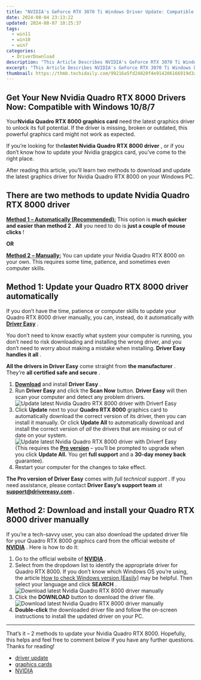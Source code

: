 ```yaml
---
title: "NVIDIA's GeForce RTX 3070 Ti Windows Driver Update: Compatible with Win 10/8/7"
date: 2024-08-04 23:13:22
updated: 2024-08-07 10:25:37
tags:
  - win11
  - win10
  - win7
categories:
  - DriverDownload
description: "This Article Describes NVIDIA's GeForce RTX 3070 Ti Windows Driver Update: Compatible with Win 10/8/7"
excerpt: "This Article Describes NVIDIA's GeForce RTX 3070 Ti Windows Driver Update: Compatible with Win 10/8/7"
thumbnail: https://thmb.techidaily.com/99216a5fd24020f4e914206166919d3aff0939ed370c089abccf39caae51dc78.jpg
---
```


## Get Your New Nvidia Quadro RTX 8000 Drivers Now: Compatible with Windows 10/8/7

Your**Nvidia Quadro RTX 8000 graphics card** need the latest graphics driver to unlock its full potential. If the driver is missing, broken or outdated, this powerful graphics card might not work as expected.

 If you’re looking for the**lastet Nvidia Quadro RTX 8000 driver** , or if you don’t know how to update your Nvidia grapgics card, you’ve come to the right place.

 After reading this article, you’ll learn two methods to download and update the latest graphics driver for Nvidia Quadro RTX 8000 on your Windows PC.

## There are two methods to update Nvidia Quadro RTX 8000 driver

[**Method 1** **– Automatically (Recommended):**](https://www.drivereasy.com/knowledge/latest-nvidia-quadro-rtx-8000-driver-download-for-win-10-8-7/#h-method-1-update-your-quadro-rtx-8000-driver-automatically) This option is **much quicker and easier than method 2** . **All** you need to do is **just a couple of mouse clicks** !

**OR**

[**Method 2** **– Manually:**](https://tools.techidaily.com/drivereasy/download/) You can update your Nvidia Quadro RTX 8000 on your own. This requires some time, patience, and sometimes even computer skills.

## Method 1: Update your Quadro RTX 8000 driver automatically

 If you don’t have the time, patience or computer skills to update your Quadro RTX 8000 driver manually, you can, instead, do it automatically with **[Driver Easy](https://tools.techidaily.com/drivereasy/download/)**  .

 You don’t need to know exactly what system your computer is running, you don’t need to risk downloading and installing the wrong driver, and you don’t need to worry about making a mistake when installing. **Driver Easy handles it all** .

**All the drivers in Driver Easy** come straight from **the manufacturer** . They‘re **all certified safe and secure** .

1. **[Download](https://tools.techidaily.com/drivereasy/download/)**  and install **Driver Easy** .
2. Run **Driver Easy** and click the **Scan Now** button. **Driver Easy** will then scan your computer and detect any problem drivers.  
![Update latest Nvidia Quadro RTX 8000 driver with Driverf Easy](https://images.drivereasy.com/wp-content/uploads/2021/04/Update-latest-Nvidia-Quadro-RTX-8000-driver-with-Driverf-Easy.jpg)
3. Click **Update** next to your **Quadro RTX 8000** graphics card to automatically download the correct version of its driver, then you can install it manually. Or click **Update All** to automatically download and install the correct version of _all_ the drivers that are missing or out of date on your system.  
![Update latest Nvidia Quadro RTX 8000 driver with Driverf Easy](https://images.drivereasy.com/wp-content/uploads/2021/04/Update-latest-Nvidia-Quadro-RTX-8000-driver-with-Driverf-Easy-1.jpg)  
 (This requires the **[Pro version](https://tools.techidaily.com/drivereasy/download/)**  – you’ll be prompted to upgrade when you click **Update All.**  You get **full support** and a **30-day money back** guarantee).
4. Restart your computer for the changes to take effect.

**The Pro version of Driver Easy** comes with _full technical support_ . If you need assistance, please contact **Driver Easy’s support team** at **[support@drivereasy.com](https://tools.techidaily.com/drivereasy/download/) .**

## Method 2: Download and install your Quadro RTX 8000 driver manually

 If you’re a tech-savvy user, you can also download the updated driver file for your Quadro RTX 8000 graphics card from the official website of **[NVIDIA](https://tools.techidaily.com/drivereasy/download/)**  . Here is how to do it:

1. Go to the official website of **[NVIDIA](https://tools.techidaily.com/drivereasy/download/)**  .
2. Select from the dropdown list to identify the appropriate driver for Quadro RTX 8000\. If you don’t know which Windows OS you’re using, the article [ How to check Windows version \[Easily\]](https://tools.techidaily.com/drivereasy/download/) may be helpful. Then select your language and click **SEARCH** .  
![Download latest Nvidia Quadro RTX 8000 driver manually](https://images.drivereasy.com/wp-content/uploads/2021/04/Download-latest-Nvidia-Quadro-RTX-8000-driver-manually.jpg)
3. Click the **DOWNLOAD** button to download the driver file.  
![Download latest Nvidia Quadro RTX 8000 driver manually](https://images.drivereasy.com/wp-content/uploads/2021/04/Download-latest-Nvidia-Quadro-RTX-8000-driver-manually-1.jpg)
4. **Double-click** the downloaded driver file and follow the on-screen instructions to install the updated driver on your PC.

---

 That’s it – 2 methods to update your Nvidia Quadro RTX 8000\. Hopefully, this helps and feel free to comment below if you have any further questions. Thanks for reading!

* [driver update](https://tools.techidaily.com/drivereasy/download/)
* [graphics cards](https://tools.techidaily.com/drivereasy/download/)
* [NVIDIA](https://tools.techidaily.com/drivereasy/download/)

<ins class="adsbygoogle"
     style="display:block"
     data-ad-format="autorelaxed"
     data-ad-client="ca-pub-7571918770474297"
     data-ad-slot="1223367746"></ins>



<ins class="adsbygoogle"
     style="display:block"
     data-ad-client="ca-pub-7571918770474297"
     data-ad-slot="8358498916"
     data-ad-format="auto"
     data-full-width-responsive="true"></ins>
